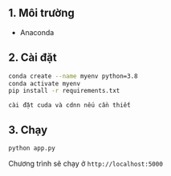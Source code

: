 ## 1. Môi trường

- Anaconda

## 2. Cài đặt

```bash
conda create --name myenv python=3.8
conda activate myenv
pip install -r requirements.txt
```

```
cài đặt cuda và cdnn nếu cần thiết
```

## 3. Chạy

```bash
python app.py
```

Chương trình sẽ chạy ở `http://localhost:5000`
